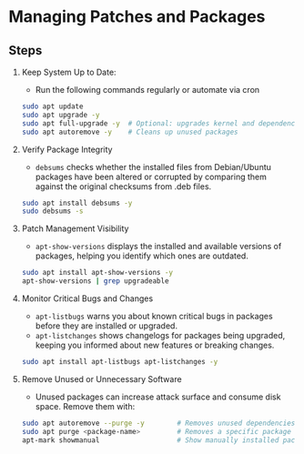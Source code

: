 # Managing Patches and Packages

## Steps 

1. Keep System Up to Date: 

    - Run the following commands regularly or automate via cron
    ```bash 
    sudo apt update
    sudo apt upgrade -y
    sudo apt full-upgrade -y  # Optional: upgrades kernel and dependencies
    sudo apt autoremove -y    # Cleans up unused packages
    ```

2. Verify Package Integrity

    - `debsums` checks whether the installed files from Debian/Ubuntu packages have been altered or corrupted by comparing them against the original checksums from .deb files.
    ```bash
    sudo apt install debsums -y
    sudo debsums -s
    ```

3. Patch Management Visibility

    - `apt-show-versions` displays the installed and available versions of packages, helping you identify which ones are outdated.
    ```bash
    sudo apt install apt-show-versions -y
    apt-show-versions | grep upgradeable
    ```

4. Monitor Critical Bugs and Changes

    - `apt-listbugs` warns you about known critical bugs in packages before they are installed or upgraded.
    - `apt-listchanges` shows changelogs for packages being upgraded, keeping you informed about new features or breaking changes.
    ```bash
    sudo apt install apt-listbugs apt-listchanges -y
    ```

5. Remove Unused or Unnecessary Software

    - Unused packages can increase attack surface and consume disk space. Remove them with:
    ```bash
    sudo apt autoremove --purge -y        # Removes unused dependencies
    sudo apt purge <package-name>         # Removes a specific package
    apt-mark showmanual                   # Show manually installed packages
    ```
